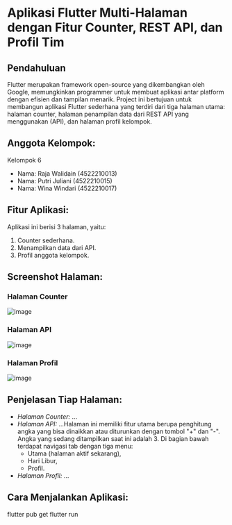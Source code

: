 # Aplikasi Flutter Multi-Halaman dengan Fitur Counter, REST API, dan Profil Tim

## Pendahuluan
Flutter merupakan framework open-source yang dikembangkan oleh Google, memungkinkan programmer untuk membuat aplikasi antar platform dengan efisien dan tampilan menarik. Project ini bertujuan untuk membangun aplikasi Flutter sederhana yang terdiri dari tiga halaman utama: halaman counter, halaman penampilan data dari REST API yang menggunakan (API), dan halaman profil kelompok.

## Anggota Kelompok:
Kelompok 6
- Nama: Raja Walidain (4522210013)
- Nama: Putri Juliani (4522210015)
- Nama: Wina Windari (4522210017)

## Fitur Aplikasi:
Aplikasi ini berisi 3 halaman, yaitu:
1. Counter sederhana.
2. Menampilkan data dari API.
3. Profil anggota kelompok.

## Screenshot Halaman:
### Halaman Counter
![image](https://github.com/user-attachments/assets/afbb46bc-832d-444b-80cc-9dee58df2024)



### Halaman API
![image](https://github.com/user-attachments/assets/2e2d0cf2-881c-4c72-8b3b-c495473a45ba)



### Halaman Profil
![image](https://github.com/user-attachments/assets/21364ea0-8ed3-4344-bdf9-8871eb2ed7cd)



## Penjelasan Tiap Halaman:
- *Halaman Counter:* ...
- *Halaman API:* ...Halaman ini memiliki fitur utama berupa penghitung angka yang bisa dinaikkan atau diturunkan dengan tombol "+" dan "-". Angka yang sedang ditampilkan saat ini adalah 3.
Di bagian bawah terdapat navigasi tab dengan tiga menu:
    - Utama (halaman aktif sekarang),
    - Hari Libur,
    - Profil.
- *Halaman Profil:* ...

## Cara Menjalankan Aplikasi:
flutter pub get flutter run
